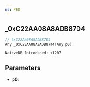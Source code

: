 ```yaml
---
ns: PED
---
```

## _0xC22AA08A8ADB87D4

```c
// 0xC22AA08A8ADB87D4
Any _0xC22AA08A8ADB87D4(Any p0);
```

```
NativeDB Introduced: v1207
```

## Parameters
* **p0**:
